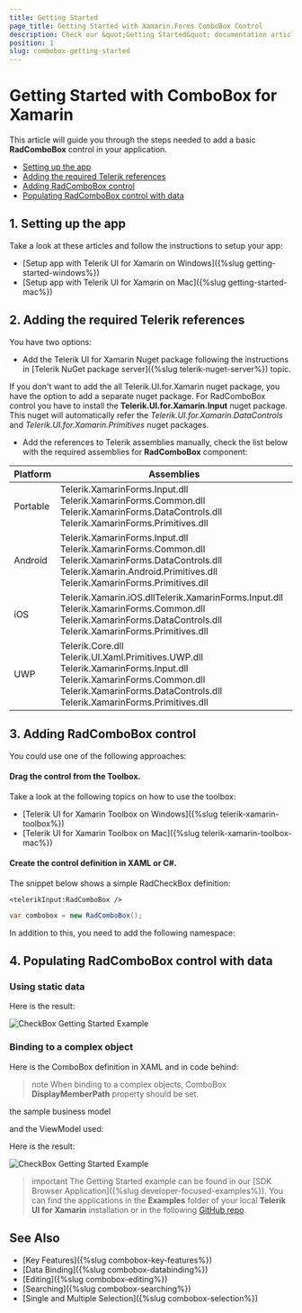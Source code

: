 ```yaml
---
title: Getting Started
page_title: Getting Started with Xamarin.Forms ComboBox Control 
description: Check our &quot;Getting Started&quot; documentation article for Telerik ComboBox for Xamarin control.
position: 1
slug: combobox-getting-started
---
```


# Getting Started with ComboBox for Xamarin
   
This article will guide you through the steps needed to add a basic **RadComboBox** control in your application.

* [Setting up the app](#1-setting-up-the-app)
* [Adding the required Telerik references](#2-adding-the-required-telerik-references)
* [Adding RadComboBox control](#3-adding-radcombobox-control)
* [Populating RadComboBox control with data](#4-populating-radcombobox-control-with-data)

## 1. Setting up the app

Take a look at these articles and follow the instructions to setup your app:

- [Setup app with Telerik UI for Xamarin on Windows]({%slug getting-started-windows%})
- [Setup app with Telerik UI for Xamarin on Mac]({%slug getting-started-mac%})

## 2. Adding the required Telerik references

You have two options:

* Add the Telerik UI for Xamarin Nuget package following the instructions in [Telerik NuGet package server]({%slug telerik-nuget-server%}) topic.

If you don't want to add the all Telerik.UI.for.Xamarin nuget package, you have the option to add a separate nuget package. For RadComboBox control you have to install the **Telerik.UI.for.Xamarin.Input** nuget package. This nuget will automatically refer the *Telerik.UI.for.Xamarin.DataControls* and *Telerik.UI.for.Xamarin.Primitives* nuget packages.

* Add the references to Telerik assemblies manually, check the list below with the required assemblies for **RadComboBox** component:

| Platform | Assemblies |
| -------- | ---------- |
| Portable | Telerik.XamarinForms.Input.dll<br/>Telerik.XamarinForms.Common.dll<br/>Telerik.XamarinForms.DataControls.dll<br/>Telerik.XamarinForms.Primitives.dll |
| Android  | Telerik.XamarinForms.Input.dll<br/>Telerik.XamarinForms.Common.dll<br/>Telerik.XamarinForms.DataControls.dll<br/>Telerik.Xamarin.Android.Primitives.dll<br/>Telerik.XamarinForms.Primitives.dll |
| iOS      | Telerik.Xamarin.iOS.dllTelerik.XamarinForms.Input.dll<br/>Telerik.XamarinForms.Common.dll<br/>Telerik.XamarinForms.DataControls.dll<br/>Telerik.XamarinForms.Primitives.dll |
| UWP      | Telerik.Core.dll<br/>Telerik.UI.Xaml.Primitives.UWP.dll Telerik.XamarinForms.Input.dll<br/>Telerik.XamarinForms.Common.dll<br/>Telerik.XamarinForms.DataControls.dll<br/>Telerik.XamarinForms.Primitives.dll |

## 3. Adding RadComboBox control

You could use one of the following approaches:

#### Drag the control from the Toolbox. 

Take a look at the following topics on how to use the toolbox:

* [Telerik UI for Xamarin Toolbox on Windows]({%slug telerik-xamarin-toolbox%})
* [Telerik UI for Xamarin Toolbox on Mac]({%slug telerik-xamarin-toolbox-mac%})
	
#### Create the control definition in XAML or C#.

The snippet below shows a simple RadCheckBox definition:

```XAML
<telerikInput:RadComboBox />
```
```C#
var combobox = new RadComboBox();
```

In addition to this, you need to add the following namespace:

<snippet id='xmlns-telerikinput'/>
<snippet id='ns-telerikinput'/>


## 4. Populating RadComboBox control with data 

### Using static data

<snippet id='combobox-getting-started-static-items-xaml'/>
<snippet id='combobox-getting-started-static-items-csharp'/>

Here is the result:

![CheckBox Getting Started Example](images/checkbox-getting-started.png)

### Binding to a complex object

Here is the ComboBox definition in XAML and in code behind:

<snippet id='combobox-getting-started-complex-object-xaml'/>
<snippet id='combobox-getting-started-complex-object-csharp'/>

>note When binding to a complex objects, ComboBox **DisplayMemberPath** property should be set.

the sample business model

<snippet id='combobox-city-businessmodel'/>

and the ViewModel used:

<snippet id='combobox-getting-started-viewmodel'/>

Here is the result:

![CheckBox Getting Started Example](images/checkbox-getting-started-complex-data.png)

>important The Getting Started example can be found in our [SDK Browser Application]({%slug developer-focused-examples%}). You can find the applications in the **Examples** folder of your local **Telerik UI for Xamarin** installation or in the following [GitHub repo](https://github.com/telerik/xamarin-forms-sdk).

## See Also

- [Key Features]({%slug combobox-key-features%})
- [Data Binding]({%slug combobox-databinding%})
- [Editing]({%slug combobox-editing%})
- [Searching]({%slug combobox-searching%})
- [Single and Multiple Selection]({%slug combobox-selection%})